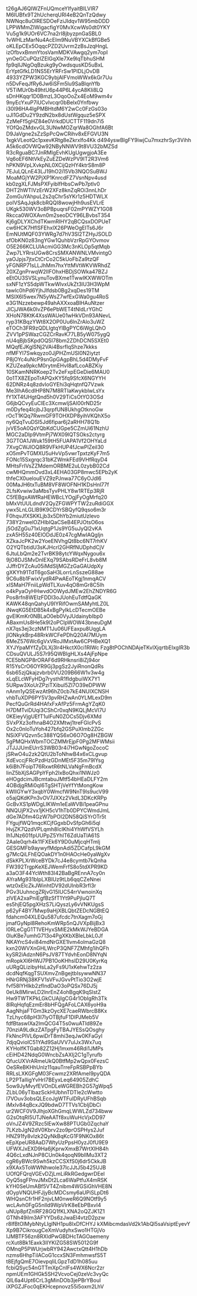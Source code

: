 t26gAJ6QIWZFnUQmceYIfyaitBILVIR7
M6IUBfx9T2hUcherqURI4eB2QnTzQdwy
NWNqc8uOlRESDOeFziJIdqv1W95mbDDD
LPPWMmZIWigacfigY0MvXcwWs0dt0YKY
Vu5g1k9UOr6VC7na2rI8jbyzpnGaSBL0
1vWHLzMarNu4AcEIm9NuVBYXCkBfGBe5
oKLEpCEx5OqqcPZD2Uvrm2zBsJzqHngL
izOfbvxBmmYtosVamMDKVAwgq2ym7opI
ynOeGCuPQzIZEIGqXle7Xe9lqTbhuSHM
fp9qllJNgOqBzukg9yOwdsqusKD5uBxL
ErYptGfkLD1NS5ErYRFrSw1PIDLjOvDB
4933YZPW3KGC9ybjAIFVmoWWx6kGr7Uu
n5DvFeqJfRy6Jw6iSFm5lu9SaBlqnYfb
V5TiMUr0b49htU6p44P6L4ycA8Kli8LQ
sDnHKqqr1D0BmzL3OqoOoZx4EoM9wm4v
9nyEcYxuP7iUCvlvcqr0bBelx0Ynfbwy
i30l96HA4IgPMBHtdM6Y2wCc0FzGs03o
uJl1GdDu2Y9zdN2bx8dUstWgquz5eSPX
ZzMeFf5gHZ84e0VrkdDUCTTF119dn7i5
YOfQoZMdxvGL3UNwMOZqrWa8OGhfA6Bt
D9JaVgne2sZzSpPcQwCRihv8xEFGVU3N
1xgkVLeotQc1pxevKRtg8eZkrxlfo4Kk
d494yswBlgFY9iwjCu7mxzhrSyr3Vihh
A5k6cdOVWQw92NByNNWV9t8VU32bMZSd
R3cRguaBC7JnRMIgEvhKUgUgwgjoA3Ee
Vq6oEF6NtVkEyZuEZDeWzPV9IT2R3Vm6
hPKN9VpLXvkpNL0XCijQzHY4ktrS8m8P
7EJuLQLnE43LJ19hO2i15Vb3NQOSuBWJ
MoaMGjYW2PjXP1KnrcdFZ7VsnNpv4usd
kb0zgXLFJMsPXFyiblfHbsCwPb7ptlv0
DHT2hWTIVzErW2XFz8knZqROi3nnLhDr
ZomGuYAhpuL2s2qChr5sYKr1z5HDTWLX
poIVSAqJqk8cbRQQI8wowjHh9usEVLrE
UKgk530WV3oBPBpuqrsF02mPYWZY1G08
Rkcca0WOXAvn0m2seoDCY96LBvbsT354
Kj6gDLYXChdTKwmRIHY2qBCQsxDOPUeT
cw6HCK7HflSFEhxlX26PWeOgEITs6J6r
EmNUtMQF03YWRg7d7hV3Sl2TZHyJSOLD
sfObKN0z83ngYGw1QuhbVzrRpGYOvmov
O5E266KCLUIAcmiGG3Mc3nKLOp5qtMqb
Zwp7LYRrsUGw8CrsSMXANWNLVMvintgO
yaOJpjs7jtxCtCrCo2C5kUoFbZa9tzQF
yFGNRP71sLLJhMm7hxYttMVtWKVWRhdZ
20XZgnPrwqW2IIFOhxHBDjSOWka47BZJ
eEtOU3SVSLynuTovBXme1TwwIKXWWOTm
sxNF1zYS5dpWTkwWlvxUkZt3lU3H3WpM
tawlc0hPd6YjhJlfdsb0Bg2xqDes19TM
MSIX6I5wex7N5yWsZ7wfExGWa0gu4RoS
e3G1Nzzebewp49ahAXXxoaBlHAuNtzer
JICjJWA6k0IvZP6ePbWET4tNldLrYGhC
XHoN78KtK4XssWAUe01wHkVDn93ANevL
ryp31KBqzYWt8X2OP0Uu6lnZrAlo3uWZ
eTOCh3FR9zQDLIgtqYlBgPYC6iWgLQhO
ZVV1pPSWazCGZCrRavK77LB5yW075ygQ
nU4qBjbSKpdOQSI78bm2ZDhDCN5SXEt0
MQqfEJKglSNj2VAi4BsrfIqShze7kkks
nfMFYl7Swkqyzo0JjPHZmUSI0N2iytzt
P8jOYc4uNcP9snGpGAgpBhL5d4DMyFvF
KZUZea9pkcM0rytmEHvI8afLcoABZKiy
10SKamNNRKoep2Tv2eFxpEGeDie6MAU0
0o1TX8ZEpoTrAPQxKY5fq9SfcX6NGYYH
62DNRz4q8zdvIoGYEhi3qHqtnfQ7Vzwk
Me3IhA6cdlHP8N7M8RTIaKwykblwLsYx
fY1XT4fJHgtQnd5h0V29TiCsOtYO3OSd
G6jbQCvyEuCIEc3XcmwIjSAI00rND25r
m0Dyfeq4lcjbJ3qrpfUN8UkhgOtknoGw
rOcT1KQq7RwmGF9TOHXDP8yihVKQhX5o
ny6QqTvuDSI5Jd6fipar6j2aRHH78Q1b
jvVE5oA0QsYQbKdCUGpe5CZmUi61NzhU
MGC2aDIp9VtmPj7WX09lQTSOks2ctyrg
3G7TOA1JWuk159tH5FUAPA1Vf2OHYaLd
7XvgCWJIOQ8R9VFkHUP4fJcwPlZeil30
xO5mPvTGMXU5uHvVp5vwrTpxtzKyF7m5
FONc15Sxgrqc31bKZWmkFEd9VHfRqyD4
MHtsFrIVsZZMdemORBME2uL0zybB02Cd
cwMHQmmOvd3xL4EHA03GP8mwc5EPb2yK
thfeCX0uelouEVZ9zPJnwa77C6yOJdl6
00MaJH6txTuBM8VF8WOFNH1KDsHnl77f
2LfsKvwiw3aMbsTyvPHLY8w1RTEp3RjR
C5fEBgxAWfRaHEWBcLYOgjFyOgMrfq20
bMxVtUULdndV2QyZFGWPYTW2zuRdiGGX
ywx5LnLGLIB9K9CDYrSBQyfQ9qso6m3r
F0hqvJfXSKKLjb3x5DhYb2miutUzIevo
738Y2nwelOZHIbIQaCSeB4EPJOtsO6os
j5OdZgGu71xUqtgP1Js9YG5uJyQl2vKA
zxA5H55z40ElODdJE0z47cgMwlAQgIjn
XZkaJcPK2w2YoeENVhgQt8bc6NT7rhKV
O2YQTbtidU3sKJHcrl2GHRfNUDphdCjV
6JtuLbQm2e2TvrBK98ytcYWqxNygou6x
9jO8DJSMvDnIEXq79SAbsRDeFrL8vb8M
JJffrDYZcAu05iMdSljMGZzGaGAUdpXy
gXKYh91TdT6goSaH3LorrLnSszeG88ae
9C6u8b1FwixVydR4PwAEoTKgj1nmqACV
xISMaH7FniiLpWdTLXuv4qO8mGr8C5Ih
o4kPyaOyHHwvdOOWydJMEw2EhZNDYR6G
Pos8rfn8WEIzFDDI3oJUohEuTdtfQaGK
KAWK48qnQahyU9IYRifOwmSAMyhtLZ0L
iNwqKG5EtDB5k4xBgPyIkLcDTecmOEBe
gvElKmKr0NBLaO0eb0VyJUdainybIbp0
ABaxmUs8He5k9l2oPClpWOW43bneuDgM
nX7qs3ej3czNMT1Ju06UFEaxpu8UqgLA
jIONkykBrp48RrkWCFePDhQ20Al7MUym
6MeZ576Wc6gVxVRoJIMxtAw6CPHBeXQ1
XYJYpaMYfZyDLXj3lr4HkctX0ci1RIWc
Fzg8tPOChNDAjeTKvlXjqrtbEIxgIR3b
CDsuQVULJ5S7r95QWBIgHLXs4AjFpNpe
fCE5bNGP8rORAF6d9RHknsri8iZj94or
R15YsCrO6OYR9Gj3pgSz2JyiRnonQdRs
6sb65zjQkajzvbrb0VU209B66W1v3w4g
xLqELcWFyHDg7rysthR1fIdgbuiWX7Y1
5URpw3XoUrZPziTXibul5Zl7O39eDPWW
nAnm1yQSEwzAt96hZ0cb7kE4NUIXCNSH
vhbTuXDP6PY5V3pvRHZwAn0YLMLexD9m
PecfQuGrRd4HAfxFxAfPz5FrmAgYZqK0
H7DMTviDUqi3CShCr0xqN9KQLjMcVI7U
0KEieyVjgUEfT1uIFuN0ZOCs5Djv6XMd
SVxPXz3ofhnaB4O2XMtwj1treFGlcPvS
Ox2c0nIoTuYoh427bfq2GSPuXImb2ZGc
NSiXFVQzvn5c388YQS6xO6O7Og8HZBGW
5gPMQHxWbmTOCZMMrEjpF0Pg2MFWMsii
JTJJJUmEUrrS3WB03r4i7HGwNgoZocoC
jSRwO4u2zk2QtU2bToNhwB4x6xCLgvup
XdEvccjFRcPzdHzGDnMEt5F35m79lYsg
k6iBh7FoipT76RxwtR6tNLVaNgFmBcdX
IinZ5bXjSAGPpYFph2IxBoQhxi1NWJz0
eHOgdcimJBcmtabuJMtf54bHEaDLFY2m
4OBdjgRMi0qI6TgSHTjVeYfYtMongKow
kWlIGYwY3xqbY0WmcfW9NnT9ls9ucV99
o5ajQKdKPn3vOV7JXXz2VkdL3DKcKRPp
GcBvXS1pWDgLIKWm1eEaWVBi1peaGPnu
NNQUjPX2vx1jKH5cV1hTb0DPYCWmdJmL
dGe7ADfm4GzW7bPOI2DN58QiSYrOTr5t
FYgujfWQ1mqcKCjfGgxbDvSfpGh6i5ql
HvjZK7QzdVPLqmh8IcIKhi4YhWfVSYLh
lh1JNz601fpUUPpZ5YhIT6ZdUaTlA61S
2AaIe0qrh4k11FXEk6Y9D0uMjcqHTmlj
GESGMFb9aywyfMdpnAdi5ZDCafpL9kGM
g7McQiLFhEQOakDY1n0HAOcHe0yaWgXv
dSkKPLXrWceBYDk7cJ4e8cymtb7kQnha
FW392TrgpKeXEJWemFrfS8o5tdXPR9KD
a3aO3F44YcWth83l42BaBgREnnA7cy0n
AYraMg931bIpLXBIUz9tLb6qqCZeNnei
wtz0xElcZkJWinhtDV92dUInbR3rfl3r
PGv3UuhncgZRjvG15IUC54rrVwnoinXq
zlVEA2xaPniEgfBzSfT1Yt9PuPjluQ7T
es5hjEQ5pgXHzS7LiQyszLy6vVNKUgsS
p62yF4BY7Mwp9aHjXBLQbtZEDcNGBtEQ
fdahcm04XLEQu587ufcdc7tnXagm7oGj
jmafGyNpl8RehoKmWRp5nQJVXpBijBx3
l0RLeCgG1T1VEHyxSMIE2kMkWJYeBDGA
0luKBe7umhG713o4PgXKbXBleLbkL0Jf
NKAYrcS4vi84mdNrGXE1Ivm4olmaGzQ8
kxn20WVXnGHLWrcP3QNF7ZMhfg1ihQFh
kySR2iAdznN6PsJV87TYdvhEonD8NYqN
mRopkXl6HWJ7PB1OoKHhsID29U0KyrKq
uURgQLizibyHsLa2yFs9U1xKehwTz2za
dcdNqfKqgTSUXmvZnBgejtbIsywwNN37
HNrGRNj38KFV1sVFvJGvvPtTio3O2wjE
fvf58lYHlkb2zflndDaO3oPQSx76DJ5j
0eUk8MirwLD2lnrEnZ4ohBgqK9qSlstZ
Hw9TWTKPkLGkCUAjIgCG4r1ObIgRh3Tk
8lRqHqfqEzmEr8bHFQgAFoLCAX6yoH9a
AagNhjaFTGm3kzOycXE7caeRWbrcB8Kx
TzLhyc68pH3I7lyOTBjfuF1DIPJMeb5V
fdfBtaswIXa2lmQCG4T5s0wuATId89Ze
70nziA9LdkzZATpgFyTBAJYESsQOsghy
FkNncPlVL6pwiDrT8mhi3eqJw0KFaGyI
7djqQviolC51YAd9SaUVV7uIJx3Wx7uq
KYHolfKTGab82Z12Hj1mxm46Rdi1JMPs
cEiHD42NdqG0WncbZsAXIj2C1gTyrufb
QfucUXVrARmeUkQ0BtfMp2wQpx0FezsC
OeSReBKHhUnlz11qauTrreFpRSBPpBYb
RRLsLXKGFgM03Fcwmz2XRfAmeI9pyQDA
LP2PTaIIigYvHrI7BEyxLeq64905ZdhC
5ow9JyMvyfEVOnDLeWGREBh2G57gWpq5
ZLbL06yTlbazSckHUbhnTDTle2cWwtto
I7VOuv3obsQLEcoJgWTFulDRyUFhBSqb
iMxIv84qBcxJQ9bdwD7TTVs1CbljDbCi
ur2WCF0V9JIhjoXGhGmqLWWLZd734bww
G2sOtqRI5UTJNeAATf8xuWuHcVjxDD97
oVnJZ4V9ZRzc5lEwXw88PTUGb0ZqchaY
7LKzbJgN2dV0Kbrv2zo9prOSPHys2Juf
HNZ91fy8vIzk2QyNkBqKcG1F9NKOx86t
eEpXpeUR8AaD7WtyUzPpsH0yzJ0fU9E9
UFWXJxEXD9Ha6jKprwXmxB7WrtXlH84h
4Q6cLxdNJnP8CUn0k4qoqN9bllMu3XT2
cgR6yBWc9Swh5kzCCSXfS0j6dr5CkkJB
x9XAx5ToWWNhwole37lcJJtJ5b425UJB
UOfQFQrqVGEvDZjLmLiRkRGedgwrDEel
OyQ5sgFPnvJMxDt2Lca6WaPtfuX4mRSK
kYH0SeUmABf5VT4Znibm4WGSiGhVHE8N
dOypVNQUHFJjyBcMDCsmy6aUPiSLpDt6
WHQsnCfr1HF2njvLM0nweR6Q9NOtf9y5
wcLAvh0FgG5nIld9WpVlrK8eEbPBxvI4
uNUp8pfZnlRF28GQ1fKLXNA2oQZJK1Z1
GTNh49ilm3AFYYDs6zJwaEl4vtzD2pzw
r8lfBtOlMybNtyLIglNH1pu8IxDfCHYJ
kXMibcmdasVd2k1AbQl5saVsiptEyevY
Xp9B7CikrougCeXmVudyhxSwo1HTGjVo
IJMBTF56zn8RXldPwGBDHcTAGOaemeny
rcXut8Bk1Eaxk3IIYKlZG58SW5012G9f
OMnqP5PWUrjwbRY942AwctxQtt4H1hDb
nzms6HhpTilACoG1ccxSN3FmhmwsfS5T
t8EjfgQmE7OievpqIiLGpzTdD1h085uu
fcbiQSyc54nGTTmXpCnIFs4WX6Ncr2zr
npmUEm1GHGk5SH2VcvoCej0zeVc3vyQc
QIL6a4Upt6CrL3gMinDOb3jePBrYBoul
iXPGZJFoc0qEKHcepnovz55i5oxm2LhV
